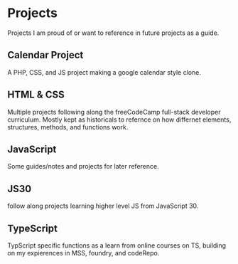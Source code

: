 # Projects
Projects I am proud of or want to reference in future projects as a guide.

## Calendar Project
A PHP, CSS, and JS project making a google calendar style clone.

## HTML & CSS
Multiple projects following along the freeCodeCamp full-stack developer curriculum. Mostly kept as historicals to refernce on how differnet elements, structures, methods, and functions work.

## JavaScript
Some guides/notes and projects for later reference.

## JS30
follow along projects learning higher level JS from JavaScript 30.

## TypeScript
TypScript specific functions as a learn from online courses on TS, building on my expierences in MSS, foundry, and codeRepo.
